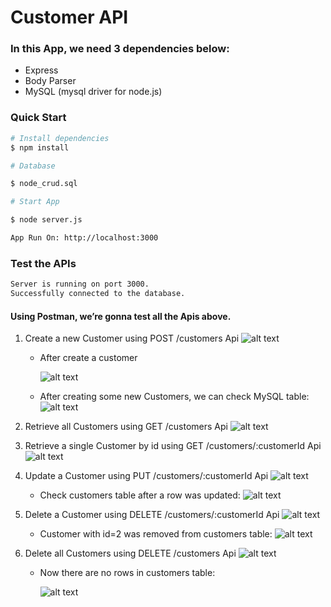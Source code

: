 # Customer API

### In this App, we need 3 dependencies below:

- Express
- Body Parser
- MySQL (mysql driver for node.js)

### Quick Start

```bash
# Install dependencies
$ npm install

# Database

$ node_crud.sql

# Start App

$ node server.js

App Run On: http://localhost:3000

```

### Test the APIs

```bash
Server is running on port 3000.
Successfully connected to the database.
```

#### Using Postman, we’re gonna test all the Apis above.

1. Create a new Customer using POST /customers Api
   ![alt text](https://github.com/khairul-abdi/customer-App/blob/Back-End/img/1.png)

   - After create a customer

     ![alt text](https://github.com/khairul-abdi/customer-App/blob/Back-End/img/1a.png)

   - After creating some new Customers, we can check MySQL table:
     ![alt text](https://github.com/khairul-abdi/customer-App/blob/Back-End/img/1b.png)

2. Retrieve all Customers using GET /customers Api
   ![alt text](https://github.com/khairul-abdi/customer-App/blob/Back-End/img/2.png)

3. Retrieve a single Customer by id using GET /customers/:customerId Api
   ![alt text](https://github.com/khairul-abdi/customer-App/blob/Back-End/img/3.png)

4. Update a Customer using PUT /customers/:customerId Api
   ![alt text](https://github.com/khairul-abdi/customer-App/blob/Back-End/img/4.png)

   - Check customers table after a row was updated:
     ![alt text](https://github.com/khairul-abdi/customer-App/blob/Back-End/img/4a.png)

5. Delete a Customer using DELETE /customers/:customerId Api
   ![alt text](https://github.com/khairul-abdi/customer-App/blob/Back-End/img/5.png)

   - Customer with id=2 was removed from customers table:
     ![alt text](https://github.com/khairul-abdi/customer-App/blob/Back-End/img/5a.png)

6. Delete all Customers using DELETE /customers Api
   ![alt text](https://github.com/khairul-abdi/customer-App/blob/Back-End/img/6.png)

   - Now there are no rows in customers table:

     ![alt text](https://github.com/khairul-abdi/customer-App/blob/Back-End/img/6a.png)
